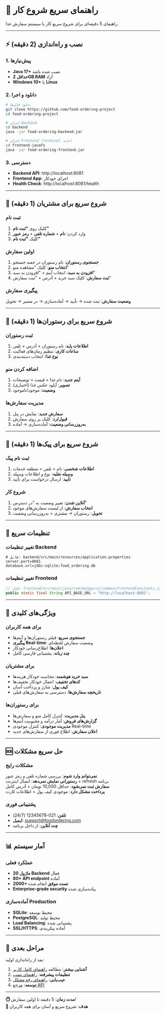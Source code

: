# 🚀 راهنمای سریع شروع کار

راهنمای 5 دقیقه‌ای برای شروع سریع کار با سیستم سفارش غذا.

---

## ⚡ نصب و راه‌اندازی (2 دقیقه)

### 1. پیش‌نیازها
- **Java 17+** نصب شده باشد
- **حداقل 2GB RAM** آزاد
- **Windows 10+** یا **Linux**

### 2. دانلود و اجرا
```bash
# دانلود فایل‌ها
git clone https://github.com/food-ordering-project
cd food-ordering-project

# اجرای Backend
cd backend
java -jar food-ordering-backend.jar

# اجرای Frontend (terminal جدید)
cd frontend-javafx  
java -jar food-ordering-frontend.jar
```

### 3. دسترسی
- **Backend API**: http://localhost:8081
- **Frontend App**: اجرای خودکار
- **Health Check**: http://localhost:8081/health

---

## 👤 شروع سریع برای مشتریان (1 دقیقه)

### ثبت نام
1. کلیک روی **"ثبت نام"**
2. وارد کردن: **نام** + **شماره تلفن** + **رمز عبور**
3. کلیک **"ثبت نام"**

### اولین سفارش
1. **جستجوی رستوران**: نام رستوران در جعبه جستجو
2. **انتخاب منو**: کلیک "مشاهده منو"
3. **افزودن به سبد**: انتخاب آیتم + "افزودن به سبد"
4. **ثبت سفارش**: کلیک سبد خرید + آدرس + "ثبت سفارش"

### پیگیری سفارش
**وضعیت سفارش**: ثبت شده → تأیید → آماده‌سازی → در مسیر → تحویل

---

## 🏪 شروع سریع برای رستوران‌ها (1 دقیقه)

### ثبت رستوران
1. **اطلاعات پایه**: نام رستوران + آدرس + تلفن
2. **ساعات کاری**: تنظیم زمان‌های فعالیت
3. **نوع غذا**: انتخاب دسته‌بندی

### اضافه کردن منو
1. **آیتم جدید**: نام غذا + قیمت + توضیحات
2. **تصویر**: آپلود عکس غذا (اختیاری)
3. **وضعیت**: موجود/ناموجود

### مدیریت سفارش‌ها
1. **سفارش جدید**: نمایش در پنل
2. **قبول/رد**: کلیک بر روی سفارش
3. **به‌روزرسانی وضعیت**: آماده‌سازی → آماده

---

## 🚴 شروع سریع برای پیک‌ها (1 دقیقه)

### ثبت نام پیک
1. **اطلاعات شخصی**: نام + تلفن + منطقه خدمات
2. **وسیله نقلیه**: نوع و اطلاعات وسیله
3. **تأیید**: ارسال درخواست برای تأیید

### شروع کار
1. **آنلاین شدن**: تغییر وضعیت به "در دسترس"
2. **انتخاب سفارش**: از لیست سفارش‌های موجود
3. **تحویل**: رستوران → مشتری + به‌روزرسانی وضعیت

---

## 🔧 تنظیمات سریع

### تغییر تنظیمات Backend
```properties
# فایل: backend/src/main/resources/application.properties
server.port=8081
database.url=jdbc:sqlite:food_ordering.db
```

### تغییر تنظیمات Frontend  
```java
// فایل: frontend/src/main/java/com/myapp/ui/common/FrontendConstants.java
public static final String API_BASE_URL = "http://localhost:8081";
```

---

## 📱 ویژگی‌های کلیدی

### برای همه کاربران
- **جستجوی سریع**: فیلتر رستوران‌ها و آیتم‌ها
- **پیگیری Real-time**: وضعیت سفارش لحظه‌ای
- **اعلان‌ها**: اطلاع‌رسانی خودکار
- **چند زبانه**: پشتیبانی فارسی کامل

### برای مشتریان
- **سبد خرید هوشمند**: محاسبه خودکار هزینه‌ها
- **کدهای تخفیف**: اعمال خودکار تخفیف‌ها
- **کیف پول**: شارژ و پرداخت آسان
- **تاریخچه سفارش‌ها**: دسترسی به سفارش‌های قبلی

### برای رستوران‌ها
- **پنل مدیریت**: کنترل کامل منو و سفارش‌ها
- **گزارش‌های فروش**: آمار درآمد و محبوبیت آیتم‌ها
- **مدیریت موجودی**: کنترل موجودی Real-time
- **اعلان سفارش**: اطلاع فوری از سفارش‌های جدید

---

## 🆘 حل سریع مشکلات

### مشکلات رایج
**نمی‌توانم وارد شوم**: بررسی شماره تلفن و رمز عبور  
**رستورانی نمایش نمی‌دهد**: اتصال اینترنت + refresh برنامه  
**سفارش ثبت نمی‌شود**: حداقل 10,000 تومان + آدرس کامل  
**پرداخت مشکل دارد**: موجودی کیف پول + اطلاعات کارت  

### پشتیبانی فوری
- **تلفن**: 021-12345678 (24/7)
- **ایمیل**: support@foodordering.com
- **چت آنلاین**: از داخل برنامه

---

## 📊 آمار سیستم

### عملکرد فعلی
- **20 ماژول Backend** فعال
- **80+ API endpoint** آماده
- **2000+ تست موفق** انجام شده
- **Enterprise-grade security** پیاده‌سازی شده

### آماده‌سازی Production
- **SQLite**: محیط توسعه
- **PostgreSQL**: محیط تولید
- **Load Balancing**: پشتیبانی شده
- **SSL/HTTPS**: آماده پیکربندی

---

## 🎯 مراحل بعدی

بعد از راه‌اندازی اولیه:

1. **آشنایی بیشتر**: مطالعه [راهنمای کامل کاربر](user-guide-fa.md)
2. **تنظیمات پیشرفته**: [راهنمای نصب](installation-fa.md)
3. **عیب‌یابی**: [راهنمای رفع مشکل](troubleshooting-fa.md)
4. **توسعه**: [مرجع API](api-reference-fa.md)

---

**⏱️ مدت زمان**: 5 دقیقه تا اولین سفارش!  
**🎯 هدف**: شروع سریع و آسان برای همه کاربران 